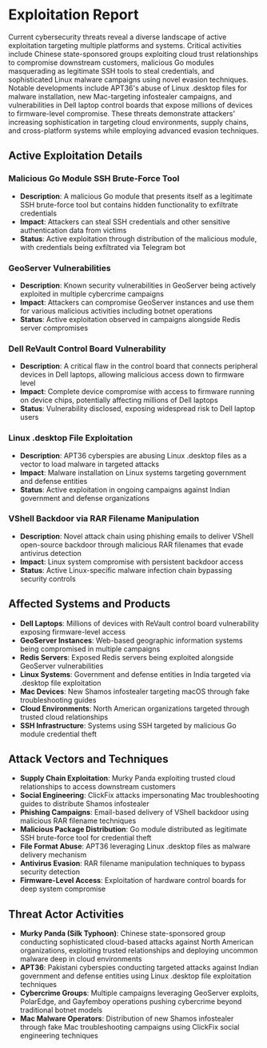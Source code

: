 # Exploitation Report

Current cybersecurity threats reveal a diverse landscape of active exploitation targeting multiple platforms and systems. Critical activities include Chinese state-sponsored groups exploiting cloud trust relationships to compromise downstream customers, malicious Go modules masquerading as legitimate SSH tools to steal credentials, and sophisticated Linux malware campaigns using novel evasion techniques. Notable developments include APT36's abuse of Linux .desktop files for malware installation, new Mac-targeting infostealer campaigns, and vulnerabilities in Dell laptop control boards that expose millions of devices to firmware-level compromise. These threats demonstrate attackers' increasing sophistication in targeting cloud environments, supply chains, and cross-platform systems while employing advanced evasion techniques.

## Active Exploitation Details

### Malicious Go Module SSH Brute-Force Tool
- **Description**: A malicious Go module that presents itself as a legitimate SSH brute-force tool but contains hidden functionality to exfiltrate credentials
- **Impact**: Attackers can steal SSH credentials and other sensitive authentication data from victims
- **Status**: Active exploitation through distribution of the malicious module, with credentials being exfiltrated via Telegram bot

### GeoServer Vulnerabilities
- **Description**: Known security vulnerabilities in GeoServer being actively exploited in multiple cybercrime campaigns
- **Impact**: Attackers can compromise GeoServer instances and use them for various malicious activities including botnet operations
- **Status**: Active exploitation observed in campaigns alongside Redis server compromises

### Dell ReVault Control Board Vulnerability
- **Description**: A critical flaw in the control board that connects peripheral devices in Dell laptops, allowing malicious access down to firmware level
- **Impact**: Complete device compromise with access to firmware running on device chips, potentially affecting millions of Dell laptops
- **Status**: Vulnerability disclosed, exposing widespread risk to Dell laptop users

### Linux .desktop File Exploitation
- **Description**: APT36 cyberspies are abusing Linux .desktop files as a vector to load malware in targeted attacks
- **Impact**: Malware installation on Linux systems targeting government and defense entities
- **Status**: Active exploitation in ongoing campaigns against Indian government and defense organizations

### VShell Backdoor via RAR Filename Manipulation
- **Description**: Novel attack chain using phishing emails to deliver VShell open-source backdoor through malicious RAR filenames that evade antivirus detection
- **Impact**: Linux system compromise with persistent backdoor access
- **Status**: Active Linux-specific malware infection chain bypassing security controls

## Affected Systems and Products

- **Dell Laptops**: Millions of devices with ReVault control board vulnerability exposing firmware-level access
- **GeoServer Instances**: Web-based geographic information systems being compromised in multiple campaigns
- **Redis Servers**: Exposed Redis servers being exploited alongside GeoServer vulnerabilities
- **Linux Systems**: Government and defense entities in India targeted via .desktop file exploitation
- **Mac Devices**: New Shamos infostealer targeting macOS through fake troubleshooting guides
- **Cloud Environments**: North American organizations targeted through trusted cloud relationships
- **SSH Infrastructure**: Systems using SSH targeted by malicious Go module credential theft

## Attack Vectors and Techniques

- **Supply Chain Exploitation**: Murky Panda exploiting trusted cloud relationships to access downstream customers
- **Social Engineering**: ClickFix attacks impersonating Mac troubleshooting guides to distribute Shamos infostealer
- **Phishing Campaigns**: Email-based delivery of VShell backdoor using malicious RAR filename techniques
- **Malicious Package Distribution**: Go module distributed as legitimate SSH brute-force tool for credential theft
- **File Format Abuse**: APT36 leveraging Linux .desktop files as malware delivery mechanism
- **Antivirus Evasion**: RAR filename manipulation techniques to bypass security detection
- **Firmware-Level Access**: Exploitation of hardware control boards for deep system compromise

## Threat Actor Activities

- **Murky Panda (Silk Typhoon)**: Chinese state-sponsored group conducting sophisticated cloud-based attacks against North American organizations, exploiting trusted relationships and deploying uncommon malware deep in cloud environments
- **APT36**: Pakistani cyberspies conducting targeted attacks against Indian government and defense entities using Linux .desktop file exploitation techniques
- **Cybercrime Groups**: Multiple campaigns leveraging GeoServer exploits, PolarEdge, and Gayfemboy operations pushing cybercrime beyond traditional botnet models
- **Mac Malware Operators**: Distribution of new Shamos infostealer through fake Mac troubleshooting campaigns using ClickFix social engineering techniques